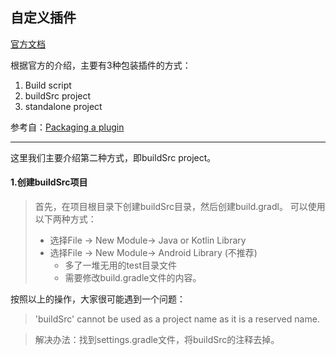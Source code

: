 
## 自定义插件

[官方文档](https://docs.gradle.org/7.5.1/userguide/custom_plugins.html)


根据官方的介绍，主要有3种包装插件的方式：

1. Build script
2. buildSrc project
3. standalone project

参考自：[Packaging a plugin](https://docs.gradle.org/7.5.1/userguide/custom_plugins.html)


---

这里我们主要介绍第二种方式，即buildSrc project。

#### 1.创建buildSrc项目
>首先，在项目根目录下创建buildSrc目录，然后创建build.gradl。
>可以使用以下两种方式：
> * 选择File -> New Module-> Java or Kotlin Library
> * 选择File -> New Module-> Android Library (不推荐)
>   * 多了一堆无用的test目录文件
>   * 需要修改build.gradle文件的内容。
> 
按照以上的操作，大家很可能遇到一个问题：
>'buildSrc' cannot be used as a project name as it is a reserved name.

>解决办法：找到settings.gradle文件，将buildSrc的注释去掉。

